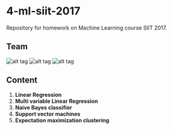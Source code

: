 # 4-ml-siit-2017
Repository for homework on Machine Learning course SIIT 2017. 

## Team
![alt tag](https://avatars0.githubusercontent.com/u/16312404?v=3&s=128) ![alt tag](https://avatars3.githubusercontent.com/u/17749693?v=3&s=128) ![alt tag](https://avatars2.githubusercontent.com/u/6232313?v=3&s=128)

## Content

1. **Linear Regression**
2. **Multi variable Linear Regression**
3. **Naive Bayes classifier**
4. **Support vector machines**
5. **Expectation maximization clustering**